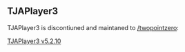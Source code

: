 TJAPlayer3
----------

TJAPlayer3 is discontiuned and maintaned to [/twopointzero](https://github.com/twopointzero/TJAPlayer3):

[TJAPlayer3 v5.2.10](https://github.com/twopointzero/TJAPlayer3/releases/download/v5.2.10/TJAPlayer3_v5.2.10.Branch.master.Sha.cf71fb47313eccbee5eae48554cef050185acd48.7z)
